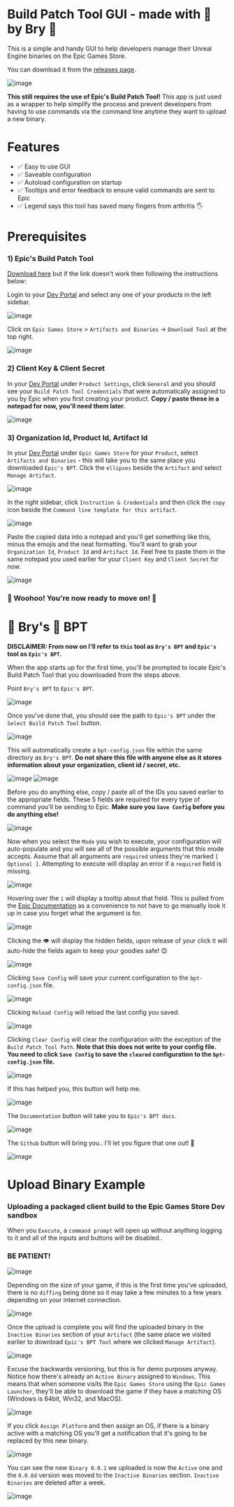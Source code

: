 # Build Patch Tool GUI - made with 🧡 by Bry 💩

This is a simple and handy GUI to help developers manage their Unreal Engine binaries on the Epic Games Store.

You can download it from the [releases page](https://github.com/brynertoma/Build-Patch-Tool/releases).

![image](https://user-images.githubusercontent.com/11199820/226488441-e16b51bf-08f1-4166-a96a-f8bb7eb1fc9f.png)

**This still requires the use of Epic's Build Patch Tool!** This app is just used as a wrapper to help simplify the process and prevent developers from having to use commands via the command line anytime they want to upload a new binary.

# Features
  - ✅ Easy to use GUI
  - ✅ Saveable configuration
  - ✅ Autoload configuration on startup
  - ✅ Tooltips and error feedback to ensure valid commands are sent to Epic
  - ✅ Legend says this tool has saved many fingers from arthritis 🖐

# Prerequisites

### 1) Epic's Build Patch Tool

[Download here](https://launcher-public-service-prod06.ol.epicgames.com/launcher/api/installer/download/BuildPatchTool.zip) but if the link doesn't work then following the instructions below:

Login to your [Dev Portal](https://dev.epicgames.com/portal) and select any one of your products in the left sidebar.

![image](https://user-images.githubusercontent.com/11199820/226485238-916000dc-625d-4c26-95a5-de244a8dce36.png)

Click on `Epic Games Store` > `Artifacts and Binaries` -> `Download Tool` at the top right.
  
![image](https://user-images.githubusercontent.com/11199820/226485442-d931e75f-a4bc-4378-ba09-32aeee392868.png)


### 2) Client Key & Client Secret
In your [Dev Portal](https://dev.epicgames.com/portal) under `Product Settings`, click `General` and you should see your `Build Patch Tool Credentials` that were automatically assigned to you by Epic when you first creating your product. **Copy / paste these in a notepad for now, you'll need them later.**

![image](https://user-images.githubusercontent.com/11199820/226491614-43bed8e2-6df4-4a31-a5f0-8910bac6c19b.png)

### 3) Organization Id, Product Id, Artifact Id

In your [Dev Portal](https://dev.epicgames.com/portal) under `Epic Games Store` for your `Product`, select `Artifacts and Binaries` - this will take you to the same place you downloaded `Epic's BPT`. Click the `ellipses` beside the `Artifact` and select `Manage Artifact`.

![image](https://user-images.githubusercontent.com/11199820/226492435-1d08fe64-783b-4205-8a6b-0e643de967ab.png)

In the right sidebar, click `Instruction & Credentials` and then click the `copy` icon beside the `Command line template for this artifact`.

![image](https://user-images.githubusercontent.com/11199820/226492802-a210eb77-2e33-4cd7-b900-05d4bcfb6b26.png)

Paste the copied data into a notepad and you'll get something like this, minus the emojis and the neat formatting. You'll want to grab your `Organization Id`, `Product Id` and `Artifact Id`. Feel free to paste them in the same notepad you used earlier for your `Client Key` and `Client Secret` for now.

![image](https://user-images.githubusercontent.com/11199820/226493377-e15f5146-8f35-45af-83b9-3de1c281713d.png)

### 🥳 Woohoo! You're now ready to move on! 🎉 ###

# 💩 Bry's 🧡 BPT

**DISCLAIMER: From now on I'll refer to `this` tool as `Bry's BPT` and `Epic's` tool as `Epic's BPT`.**

When the app starts up for the first time, you'll be prompted to locate Epic's Build Patch Tool that you downloaded from the steps above.

Point `Bry's BPT` to `Epic's BPT`.

![image](https://user-images.githubusercontent.com/11199820/226488752-e1091714-89d8-401a-827b-2cb3f6ae496c.png)

Once you've done that, you should see the path to `Epic's BPT` under the `Select Build Patch Tool` button.

![image](https://user-images.githubusercontent.com/11199820/226489309-6edd6fb6-8828-45b0-85d0-a9a9e2fa75c6.png)

This will automatically create a `bpt-config.json` file within the same directory as `Bry's BPT`. **Do not share this file with anyone else as it stores information about your organization, client id / secret, etc.**

![image](https://user-images.githubusercontent.com/11199820/226490315-c79236d0-1e4f-4cfd-ac6c-70491bbd42a6.png)
![image](https://user-images.githubusercontent.com/11199820/226490002-8a184db6-c62e-4290-b7ef-5334ac974ae2.png)

Before you do anything else, copy / paste all of the IDs you saved earlier to the appropriate fields. These 5 fields are required for every type of command you'll be sending to Epic. **Make sure you `Save Config` before you do anything else!**

![image](https://user-images.githubusercontent.com/11199820/226494135-5a2c0784-bac8-4c71-92b9-a527ef98d4fd.png)

Now when you select the `Mode` you wish to execute, your configuration will auto-populate and you will see all of the possible arguments that this mode accepts. Assume that all arguments are `required` unless they're marked `[ Optional ]`. Attempting to execute will display an error if a `required` field is missing.

![image](https://user-images.githubusercontent.com/11199820/226495526-1ce9e377-3cd3-4553-ab5c-539d09135600.png)

Hovering over the `i` will display a tooltip about that field. This is pulled from the [Epic Documentation](https://dev.epicgames.com/docs/epic-games-store/publishing-tools/store-presence/upload-binaries/bpt-instructions-150) as a convenience to not have to go manually look it up in case you forget what the argument is for.

![image](https://user-images.githubusercontent.com/11199820/226495663-0365c8b5-55c1-4d79-87b6-992ea34da0a3.png)

Clicking the 👁 will display the hidden fields, upon release of your click it will auto-hide the fields again to keep your goodies safe! 😊

![image](https://user-images.githubusercontent.com/11199820/226495943-cc0c71bd-0262-43c5-8aab-3b2c3690ffde.png)

Clicking `Save Config` will save your current configuration to the `bpt-config.json` file.

![image](https://user-images.githubusercontent.com/11199820/226496591-a84c276b-a464-4776-81ed-602c8f7919f1.png)

Clicking `Reload Config` will reload the last config you saved.

![image](https://user-images.githubusercontent.com/11199820/226496193-93bf9b10-506c-4cab-ba5a-4bc333e82691.png)

Clicking `Clear Config` will clear the configuration with the exception of the `Build Patch Tool Path`. **Note that this does not write to your config file. You need to click `Save Config` to save the `cleared` configuration to the `bpt-config.json` file.**

![image](https://user-images.githubusercontent.com/11199820/226496530-21fb5409-69a4-46b6-8bdf-3a91f46655f9.png)

If this has helped you, this button will help me.

![image](https://user-images.githubusercontent.com/11199820/226496997-a92cd6f9-8d2c-4094-bdab-2d20c9b0945d.png)

The `Documentation` button will take you to `Epic's BPT docs`.

![image](https://user-images.githubusercontent.com/11199820/226497164-1b3b5da7-692d-49c9-ab58-6707939a8656.png)

The `Github` button will bring you.. I'll let you figure that one out! 💩

![image](https://user-images.githubusercontent.com/11199820/226497527-c5cd81f4-7d90-4bea-a868-7b08ebd1c8b3.png)

# Upload Binary Example

### Uploading a packaged client build to the Epic Games Store Dev sandbox

When you `Execute`, a `command prompt` will open up without anything logging to it and all of the inputs and buttons will be disabled..
<h3>BE PATIENT!</h3>

![image](https://user-images.githubusercontent.com/11199820/226499770-8bd1c66c-cf1e-4239-80cc-040fc17947a4.png)

Depending on the size of your game, if this is the first time you've uploaded, there is no `diffing` being done so it may take a few minutes to a few years depending on your internet connection.

![image](https://user-images.githubusercontent.com/11199820/226498366-6c0157dd-7ac8-4c7f-9c80-826e95df918e.png)

Once the upload is complete you will find the uploaded binary in the `Inactive Binaries` section of your `Artifact` (the same place we visited earlier to download `Epic's BPT Tool` where we clicked `Manage Artifact`).

![image](https://user-images.githubusercontent.com/11199820/226500274-8526cf11-250d-4b25-a963-baf305e46712.png)

Excuse the backwards versioning, but this is for demo purposes anyway. Notice how there's already an `Active Binary` assigned to `Windows`. This means that when someone visits the `Epic Games Store` using the `Epic Games Launcher`, they'll be able to download the game if they have a matching OS (Windows is 64bit, Win32, and MacOS). 

![image](https://user-images.githubusercontent.com/11199820/226500561-6ca73488-603e-419a-9b04-5a43133bfb1a.png)


If you click `Assign Platform` and then assign an OS, if there is a binary active with a matching OS you'll get a notification that it's going to be replaced by this new binary.

![image](https://user-images.githubusercontent.com/11199820/226500743-a7dcf4ef-d297-4fb7-88f6-d9b84b725bb8.png)

You can see the new `Binary 0.0.1` we uploaded is now the `Active` one and the `0.0.8d` version was moved to the `Inactive Binaries` section. `Inactive Binaries` are deleted after a week.

![image](https://user-images.githubusercontent.com/11199820/226500851-12216ff9-e298-4606-b9d3-785bc60f6d55.png)

